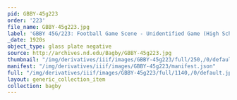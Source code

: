 ```yaml
---
pid: GBBY-45g223
order: '223'
file_name: GBBY-45g223.jpg
label: 'GBBY 45G/223: Football Game Scene - Unidentified Game (High School?) - c1920s'
_date: 1920s
object_type: glass plate negative
source: http://archives.nd.edu/Bagby/GBBY-45g223.jpg
thumbnail: "/img/derivatives/iiif/images/GBBY-45g223/full/250,/0/default.jpg"
manifest: "/img/derivatives/iiif/images/GBBY-45g223/manifest.json"
full: "/img/derivatives/iiif/images/GBBY-45g223/full/1140,/0/default.jpg"
layout: generic_collection_item
collection: bagby
---
```

